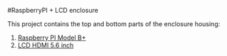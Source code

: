 #RaspberryPI + LCD enclosure

This project contains the top and bottom parts of the enclosure housing:

1. [Raspberry PI Model B+](http://www.raspberrypi.org/product/model-b-plus/)
1. [LCD HDMI 5.6 inch](http://www.adafruit.com/products/1666)
